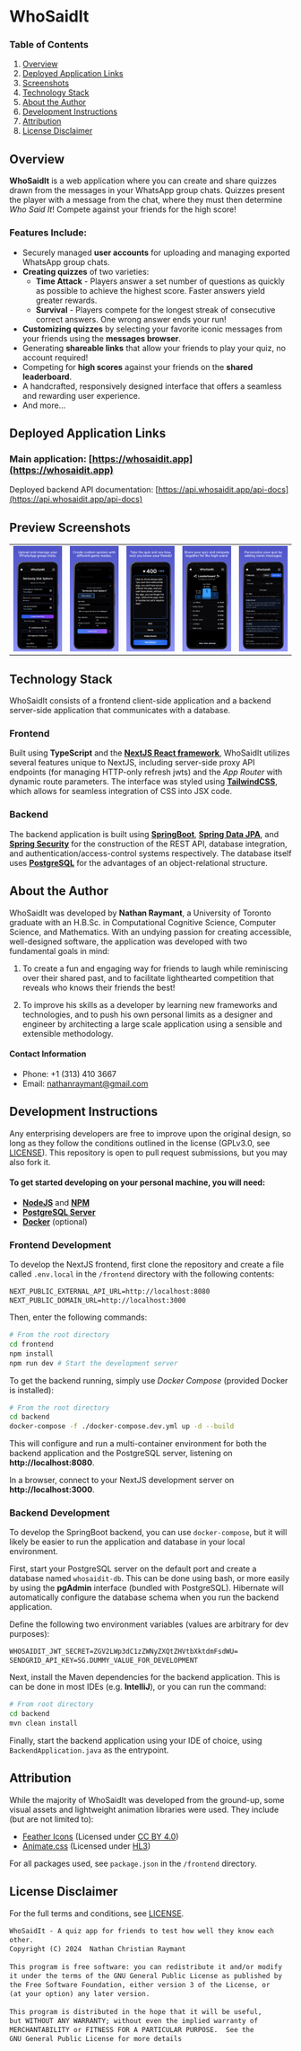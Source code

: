 # WhoSaidIt

### Table of Contents
1. [Overview](#overview)
2. [Deployed Application Links](#deployed-application-links)
3. [Screenshots](#preview-screenshots)
3. [Technology Stack](#technology-stack)
4. [About the Author](#about-the-author)
5. [Development Instructions](#development-instructions)
6. [Attribution](#attribution)
7. [License Disclaimer](#license-disclaimer)

## Overview

**WhoSaidIt** is a web application where you can create and share quizzes drawn from the messages in your WhatsApp group chats. Quizzes present the player with a message from the chat, where they must then determine *Who Said It*! Compete against your friends for the high score!

### Features Include:

- Securely managed **user accounts** for uploading and managing exported WhatsApp group chats.
- **Creating quizzes** of two varieties:
    - **Time Attack** - Players answer a set number of questions as quickly as possible to achieve the highest score. Faster answers yield greater rewards.
    - **Survival** - Players compete for the longest streak of consecutive correct answers. One wrong answer ends your run!
- **Customizing quizzes** by selecting your favorite iconic messages from your friends using the **messages browser**.
- Generating **shareable links** that allow your friends to play your quiz, no account required!
- Competing for **high scores** against your friends on the **shared leaderboard**.
- A handcrafted, responsively designed interface that offers a seamless and rewarding user experience.
- And more...

## Deployed Application Links

### Main application: **[https://whosaidit.app](https://whosaidit.app)**
Deployed backend API documentation: [https://api.whosaidit.app/api-docs](https://api.whosaidit.app/api-docs)

## Preview Screenshots

| | | | | |
|:-------------:|:-------------:|:-------------:|:-------------:|:-------------:|
| ![](./previews/image1.png) | ![](./previews/image2.png) | ![](./previews/image3.png) | ![](./previews/image4.png) | ![](./previews/image5.png) |
<!-- <div style="display: flex; overflow-x: auto; white-space: nowrap; padding-bottom: 15px;">
  <img src="./previews/image1.png" style="max-height: 650px; margin-right: 20px; border-radius: 10px;" alt="Preview 1"/>
  <img src="./previews/image2.png" style="max-height: 650px; margin-right: 20px; border-radius: 10px;" alt="Preview 2"/>
  <img src="./previews/image3.png" style="max-height: 650px; margin-right: 20px; border-radius: 10px;" alt="Preview 3"/>
  <img src="./previews/image4.png" style="max-height: 650px; margin-right: 20px; border-radius: 10px;" alt="Preview 4"/>
  <img src="./previews/image5.png" style="max-height: 650px; border-radius: 10px;" alt="Preview 5"/>
</div> -->

## Technology Stack

WhoSaidIt consists of a frontend client-side application and a backend server-side application that communicates with a database.

### Frontend
Built using **TypeScript** and the **[NextJS React framework](https://nextjs.org/)**, WhoSaidIt utilizes several features unique to NextJS, including server-side proxy API endpoints (for managing HTTP-only refresh jwts) and the *App Router* with dynamic route parameters. The interface was styled using **[TailwindCSS](https://tailwindcss.com/)**, which allows for seamless integration of CSS into JSX code.

### Backend
The backend application is built using **[SpringBoot](https://spring.io/projects/spring-boot)**, **[Spring Data JPA](https://spring.io/projects/spring-data-jpa)**, and **[Spring Security](https://spring.io/projects/spring-security)** for the construction of the REST API, database integration, and authentication/access-control systems respectively. The database itself uses **[PostgreSQL](https://www.postgresql.org/)** for the advantages of an object-relational structure.

## About the Author

WhoSaidIt was developed by **Nathan Raymant**, a University of Toronto graduate with an H.B.Sc. in Computational Cognitive Science, Computer Science, and Mathematics. With an undying passion for creating accessible, well-designed software, the application was developed with two fundamental goals in mind:

1. To create a fun and engaging way for friends to laugh while reminiscing over their shared past, and to facilitate lighthearted competition that reveals who knows their friends the best!

2. To improve his skills as a developer by learning new frameworks and technologies, and to push his own personal limits as a designer and engineer by architecting a large scale application using a sensible and extensible methodology.

#### Contact Information
- Phone: +1 (313) 410 3667
- Email: nathanraymant@gmail.com

## Development Instructions

Any enterprising developers are free to improve upon the original design, so long as they follow the conditions outlined in the license (GPLv3.0, see [LICENSE](https://github.com/Nathan7934/WhoSaidIt/blob/master/LICENSE)). This repository is open to pull request submissions, but you may also fork it.

#### To get started developing on your personal machine, you will need:
- **[NodeJS](https://nodejs.org/en)** and **[NPM](https://docs.npmjs.com/downloading-and-installing-node-js-and-npm)**
- **[PostgreSQL Server](https://www.postgresql.org/download/)**
- **[Docker](https://www.docker.com/products/docker-desktop/)** (optional)

### Frontend Development

To develop the NextJS frontend, first clone the repository and create a file called `.env.local` in the `/frontend` directory with the following contents:

```
NEXT_PUBLIC_EXTERNAL_API_URL=http://localhost:8080
NEXT_PUBLIC_DOMAIN_URL=http://localhost:3000
```

Then, enter the following commands:
```bash
# From the root directory
cd frontend
npm install
npm run dev # Start the development server
```
To get the backend running, simply use *Docker Compose* (provided Docker is installed):
```bash
# From the root directory
cd backend
docker-compose -f ./docker-compose.dev.yml up -d --build
```
This will configure and run a multi-container environment for both the backend application and the PostgreSQL server, listening on **http://localhost:8080**.

In a browser, connect to your NextJS development server on **http://localhost:3000**.

### Backend Development

To develop the SpringBoot backend, you can use `docker-compose`, but it will likely be easier to run the application and database in your local environment.

First, start your PostgreSQL server on the default port and create a database named `whosaidit-db`. This can be done using bash, or more easily by using the **pgAdmin** interface (bundled with PostgreSQL). Hibernate will automatically configure the database schema when you run the backend application.

Define the following two environment variables (values are arbitrary for dev purposes):
```
WHOSAIDIT_JWT_SECRET=ZGV2LWp3dC1zZWNyZXQtZHVtbXktdmFsdWU=
SENDGRID_API_KEY=SG.DUMMY_VALUE_FOR_DEVELOPMENT
```

Next, install the Maven dependencies for the backend application. This is can be done in most IDEs (e.g. **IntelliJ**), or you can run the command:
```bash
# From root directory
cd backend
mvn clean install
```

Finally, start the backend application using your IDE of choice, using `BackendApplication.java` as the entrypoint.

## Attribution

While the majority of WhoSaidIt was developed from the ground-up, some visual assets and lightweight animation libraries were used. They include (but are not limited to):

- [Feather Icons](https://www.iconfinder.com/search/icons?family=feather) (Licensed under [CC BY 4.0](https://creativecommons.org/licenses/by/4.0/))
- [Animate.css](https://animate.style/) (Licensed under [HL3](https://firstdonoharm.dev/))

For all packages used, see `package.json` in the `/frontend` directory.

## License Disclaimer

For the full terms and conditions, see [LICENSE](https://github.com/Nathan7934/WhoSaidIt/blob/master/LICENSE).

    WhoSaidIt - A quiz app for friends to test how well they know each other.
    Copyright (C) 2024  Nathan Christian Raymant

    This program is free software: you can redistribute it and/or modify
    it under the terms of the GNU General Public License as published by
    the Free Software Foundation, either version 3 of the License, or
    (at your option) any later version.

    This program is distributed in the hope that it will be useful,
    but WITHOUT ANY WARRANTY; without even the implied warranty of
    MERCHANTABILITY or FITNESS FOR A PARTICULAR PURPOSE.  See the
    GNU General Public License for more details